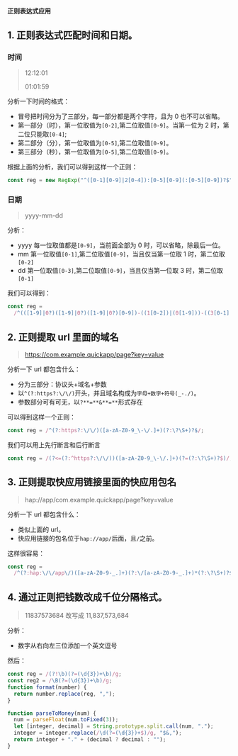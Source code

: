 #### 正则表达式应用

## 1. 正则表达式匹配时间和日期。

### 时间

> 12:12:01
>
> 01:01:59

分析一下时间的格式：

- 冒号把时间分为了三部分，每一部分都是两个字符，且为 0 也不可以省略。
- 第一部分（时），第一位取值为`[0-2]`,第二位取值`[0-9]`。当第一位为 2 时，第二位只能取`[0-4]`;
- 第二部分（分），第一位取值为`[0-5]`,第二位取值`[0-9]`。
- 第三部分（秒），第一位取值为`[0-5]`,第二位取值`[0-9]`。

根据上面的分析，我们可以得到这样一个正则：

```js
const reg = new RegExp("^([0-1][0-9]|2[0-4]):[0-5][0-9](:[0-5][0-9])?$", "g");
```

### 日期

> yyyy-mm-dd

分析：

- yyyy 每一位取值都是`[0-9]`，当前面全部为 0 时，可以省略，除最后一位。
- mm 第一位取值`[0-1]`,第二位取值`[0-9]`，当且仅当第一位取 1 时，第二位取`[0-2]`
- dd 第一位取值`[0-3]`,第二位取值`[0-9]`，当且仅当第一位取 3 时，第二位取`[0-1]`

我们可以得到：

```js
const reg =
  /^(([1-9]|0?)([1-9]|0?)([1-9]|0?)[0-9])-((1[0-2])|(0[1-9]))-((3[0-1]|0[1-9]|[1-2][0-9]))$/;
```

## 2. 正则提取 url 里面的域名

> https://com.example.quickapp/page?key=value

分析一下 url 都包含什么：

- 分为三部分：协议头+域名+参数
- 以`^(?:https?:\/\/)`开头，并且域名构成为`字母+数字+符号(_-./)`。
- 参数部分可有可无，以`?**=**&**=**`形式存在

可以得到这样一个正则：

```js
const reg = /^(?:https?:\/\/)([a-zA-Z0-9_\-\/.]+)(?:\?\S+)?$/;
```

我们可以用上先行断言和后行断言

```js
const reg = /(?<=(?:^https?:\/\/))([a-zA-Z0-9_\-\/.]+)(?=(?:\?\S+)?$)/;
```

## 3. 正则提取快应用链接里面的快应用包名

> hap://app/com.example.quickapp/page?key=value

分析一下 url 都包含什么：

- 类似上面的 url。
- 快应用链接的包名位于`hap://app/`后面，且`/`之前。

这样很容易：

```js
const reg =
  /^(?:hap:\/\/app\/)([a-zA-Z0-9-_.]+)(?:\/[a-zA-Z0-9-_.]+)*(?:\?\S+)?$/;
```

## 4. 通过正则把钱数改成千位分隔格式。

> 11837573684 改写成 11,837,573,684

分析：

- 数字从右向左三位添加一个英文逗号

然后：

```js
const reg = /(?!\b)(?=(\d{3})+\b)/g;
const reg2 = /\B(?=(\d{3})+\b)/g;
function format(number) {
  return number.replace(reg, ",");
}
```

```js
function parseToMoney(num) {
  num = parseFloat(num.toFixed(3));
  let [integer, decimal] = String.prototype.split.call(num, ".");
  integer = integer.replace(/\d(?=(\d{3})+$)/g, "$&,");
  return integer + "." + (decimal ? decimal : "");
}
```
